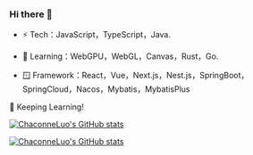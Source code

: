 ### Hi there 👋

- ⚡ Tech：JavaScript，TypeScript，Java.

- 🔭 Learning：WebGPU，WebGL，Canvas，Rust，Go.
  
- 🪟 Framework：React，Vue，Next.js，Nest.js，SpringBoot，SpringCloud，Nacos，Mybatis，MybatisPlus

💪 Keeping Learning!

<!--
![visitors](https://visitor-badge.glitch.me/badge?page_id=ChaconneLuo.ChaconneLuo&left_color=green&right_color=red)
-->
<!--
**ChaconneLuo/ChaconneLuo** is a ✨ _special_ ✨ repository because its `README.md` (this file) appears on your GitHub profile.

Here are some ideas to get you started:

- 🔭 I’m currently working on ...
- 🌱 I’m currently learning ...
- 👯 I’m looking to collaborate on ...
- 🤔 I’m looking for help with ...
- 💬 Ask me about ...
- 📫 How to reach me: ...
- 😄 Pronouns: ...
- ⚡ Fun fact: ...
-->
[![ChaconneLuo's GitHub stats](https://github-readme-stats.vercel.app/api?username=ChaconneLuo&count_private=true&show_icons=true&theme=tokyonight)](https://github.com/ChaconneLuo?tab=repositories)

[![ChaconneLuo's GitHub stats](https://github-readme-stats.vercel.app/api/top-langs?username=ChaconneLuo&layout=compact&count_private=true&show_icons=true&theme=tokyonight)](https://github.com/ChaconneLuo?tab=repositories)
